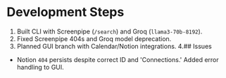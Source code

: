 # Development Steps

1. Built CLI with Screenpipe (`/search`) and Groq (`llama3-70b-8192`).
2. Fixed Screenpipe 404s and Groq model deprecation.
3. Planned GUI branch with Calendar/Notion integrations.
4.## Issues
- Notion `404` persists despite correct ID and 'Connections.' Added error handling to GUI.
